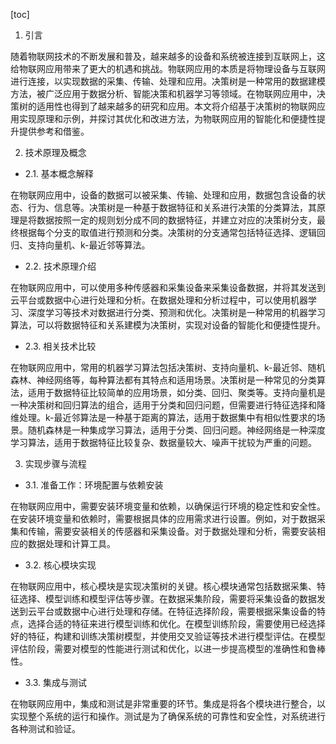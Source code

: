 
[toc]                    
                
                
1. 引言

随着物联网技术的不断发展和普及，越来越多的设备和系统被连接到互联网上，这给物联网应用带来了更大的机遇和挑战。物联网应用的本质是将物理设备与互联网进行连接，以实现数据的采集、传输、处理和应用。决策树是一种常用的数据建模方法，被广泛应用于数据分析、智能决策和机器学习等领域。在物联网应用中，决策树的适用性也得到了越来越多的研究和应用。本文将介绍基于决策树的物联网应用实现原理和示例，并探讨其优化和改进方法，为物联网应用的智能化和便捷性提升提供参考和借鉴。

2. 技术原理及概念

- 2.1. 基本概念解释

在物联网应用中，设备的数据可以被采集、传输、处理和应用，数据包含设备的状态、行为、信息等。决策树是一种基于数据特征和关系进行决策的分类算法，其原理是将数据按照一定的规则划分成不同的数据特征，并建立对应的决策树分支，最终根据每个分支的取值进行预测和分类。决策树的分支通常包括特征选择、逻辑回归、支持向量机、k-最近邻等算法。

- 2.2. 技术原理介绍

在物联网应用中，可以使用多种传感器和采集设备来采集设备数据，并将其发送到云平台或数据中心进行处理和分析。在数据处理和分析过程中，可以使用机器学习、深度学习等技术对数据进行分类、预测和优化。决策树是一种常用的机器学习算法，可以将数据特征和关系建模为决策树，实现对设备的智能化和便捷性提升。

- 2.3. 相关技术比较

在物联网应用中，常用的机器学习算法包括决策树、支持向量机、k-最近邻、随机森林、神经网络等，每种算法都有其特点和适用场景。决策树是一种常见的分类算法，适用于数据特征比较简单的应用场景，如分类、回归、聚类等。支持向量机是一种决策树和回归算法的组合，适用于分类和回归问题，但需要进行特征选择和降维处理。k-最近邻算法是一种基于距离的算法，适用于数据集中有相似性要求的场景。随机森林是一种集成学习算法，适用于分类、回归问题。神经网络是一种深度学习算法，适用于数据特征比较复杂、数据量较大、噪声干扰较为严重的问题。

3. 实现步骤与流程

- 3.1. 准备工作：环境配置与依赖安装

在物联网应用中，需要安装环境变量和依赖，以确保运行环境的稳定性和安全性。在安装环境变量和依赖时，需要根据具体的应用需求进行设置。例如，对于数据采集和传输，需要安装相关的传感器和采集设备。对于数据处理和分析，需要安装相应的数据处理和计算工具。

- 3.2. 核心模块实现

在物联网应用中，核心模块是实现决策树的关键。核心模块通常包括数据采集、特征选择、模型训练和模型评估等步骤。在数据采集阶段，需要将采集设备的数据发送到云平台或数据中心进行处理和存储。在特征选择阶段，需要根据采集设备的特点，选择合适的特征来进行模型训练和优化。在模型训练阶段，需要使用已经选择好的特征，构建和训练决策树模型，并使用交叉验证等技术进行模型评估。在模型评估阶段，需要对模型的性能进行测试和优化，以进一步提高模型的准确性和鲁棒性。

- 3.3. 集成与测试

在物联网应用中，集成和测试是非常重要的环节。集成是将各个模块进行整合，以实现整个系统的运行和操作。测试是为了确保系统的可靠性和安全性，对系统进行各种测试和验证。

